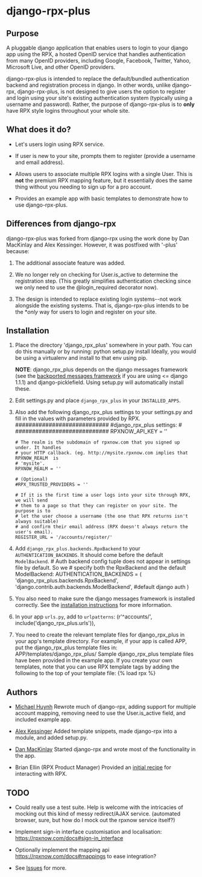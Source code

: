 django-rpx-plus
===============

Purpose
-------

A pluggable django application that enables users to login to your django app
using the RPX, a hosted OpenID service that handles authentication from many
OpenID providers, including Google, Facebook, Twitter, Yahoo, Microsoft Live,
and other OpenID providers.

django-rpx-plus is intended to replace the default/bundled authentication
backend and registration process in django. In other words, unlike django-rpx, 
django-rpx-plus, is not designed to give users the option to register and login
using your site's existing authentication system (typically using a username
and password). Rather, the purpose of django-rpx-plus is to **only** have RPX
style logins throughout your whole site.


What does it do?
----------------

* Let's users login using RPX service.

* If user is new to your site, prompts them to register (provide a username and
  email address).

* Allows users to associate multiple RPX logins with a single User. This is
  **not** the premium RPX mapping feature, but it essentially does the same
  thing without you needing to sign up for a pro account.

* Provides an example app with basic templates to demonstrate how to use 
  django-rpx-plus.


Differences from django-rpx
---------------------------

django-rpx-plus was forked from django-rpx using the work done by Dan MacKinlay
and Alex Kessinger. However, it was postfixed with '-plus' because: 

1. The additional associate feature was added. 

2. We no longer rely on checking for User.is_active to determine the
   registration step. (This greatly simplifies authentication checking since we
   only need to use the @login_required decorator now).

3. The design is intended to replace existing login systems--not work alongside
   the existing systems. That is, django-rpx-plus intends to be the **only* way
   for users to login and register on your site.


Installation
------------

1.  Place the directory 'django_rpx_plus' somewhere in your path. You can do this
    manually or by running:
        python setup.py install
    Ideally, you would be using a virtualenv and install to that env using pip.

    **NOTE**: django_rpx_plus depends on the django messages framework (see the
    [backported messages framework][1] if you are using <= django 1.1.1) and 
    django-picklefield. Using setup.py will automatically install these.
    
2.  Edit settings.py and place `django_rpx_plus` in your `INSTALLED_APPS`.

3.  Also add the following django_rpx_plus settings to your settings.py and fill
    in the values with parameters provided by RPX.
        ############################
        #django_rpx_plus settings: #
        ############################
        RPXNOW_API_KEY = ''
        
        # The realm is the subdomain of rpxnow.com that you signed up under. It handles 
        # your HTTP callback. (eg. http://mysite.rpxnow.com implies that RPXNOW_REALM  is
        # 'mysite'.
        RPXNOW_REALM = ''
        
        # (Optional)
        #RPX_TRUSTED_PROVIDERS = ''
        
        # If it is the first time a user logs into your site through RPX, we will send 
        # them to a page so that they can register on your site. The purpose is to 
        # let the user choose a username (the one that RPX returns isn't always suitable)
        # and confirm their email address (RPX doesn't always return the user's email).
        REGISTER_URL = '/accounts/register/'

4.  Add `django_rpx_plus.backends.RpxBackend` to your `AUTHENTICATION_BACKENDS`. It
    should come before the default `ModelBackend`.
        # Auth backend config tuple does not appear in settings file by default. So we
        # specify both the RpxBackend and the default ModelBackend:
        AUTHENTICATION_BACKENDS = (
            'django_rpx_plus.backends.RpxBackend', 
            'django.contrib.auth.backends.ModelBackend', #default django auth
        )

5.  You also need to make sure the django messages framework is installed correctly.
    See the [installation instructions][2] for more information.

6.  In your app `urls.py`, add to `urlpatterns`:
        (r'^accounts/', include('django_rpx_plus.urls')),

7.  You need to create the relevant template files for django_rpx_plus in your
    app's template directory. For example, if your app is called APP, put the
    django_rpx_plus template files in:
        APP/templates/django_rpx_plus/
    Sample django_rpx_plus template files have been provided in the example app.
    If you create your own templates, note that you can use RPX template tags
    by adding the following to the top of your template file:
        {% load rpx %}
  

Authors
-------

* [Michael Huynh](http://github.com/mikexstudios)
  Rewrote much of django-rpx, adding support for multiple account mapping,
  removing need to use the User.is_active field, and included example app.

* [Alex Kessinger](http://github.com/voidfiles)
  Added template snippets, made django-rpx into a module, and added setup.py.

* [Dan MacKinlay](http://github.com/howthebodyworks)
  Started django-rpx and wrote most of the functionality in the app. 

* Brian Ellin (RPX Product Manager)
  Provided an [initial recipe][3] for interacting with RPX.
  

TODO
----

* Could really use a test suite. Help is welcome with the intricacies of
  mocking out this kind of messy redirect/AJAX service. (automated browser,
  sure, but how do I mock out the rpxnow service itself?)

* Implement sign-in interface customisation and localisation:
  https://rpxnow.com/docs#sign-in_interface

* Optionally implement the mapping api https://rpxnow.com/docs#mappings to
  ease integration?

* See [Issues][4] for more.



[1]: http://github.com/mikexstudios/django-messages-framework "Backported django messages framework"
[2]: http://docs.djangoproject.com/en/dev/topics/auth/#installation "Django messages framework installation"
[3]: http://appengine-cookbook.appspot.com/recipe/accept-google-aol-yahoo-myspace-facebook-and-openid-logins/    "Initial RPX python recipe"
[4]: http://github.com/mikexstudios/django-rpx-plus/issues    "Issues"
